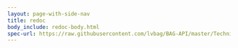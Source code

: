 ```yaml
---
layout: page-with-side-nav
title: redoc
body_include: redoc-body.html
spec-url: https://raw.githubusercontent.com/lvbag/BAG-API/master/Technische%20specificatie/Archief/Yaml%27s/BAG%20API%20Individuele%20Bevragingen/resolved/individuelebevragingen/v2/openapi.yaml
---
```

<redoc spec-url='{{ page.spec-url}}'></redoc>
